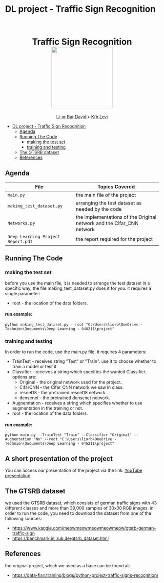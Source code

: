 # DL project - Traffic Sign Recognition

<h1 align="center">
  <br>
Traffic Sign Recognition
  <br>
  <img src="https://github.com/lior88/DL_project/blob/main/source/pic.png" height="200">
</h1>
  <p align="center">
    <a href="https://github.com/lior88">Li-or Bar David </a> •
    <a href="https://github.com/kfirlevi"> Kfir Levi </a> 
  </p>

- [DL project - Traffic Sign Recognition](#dl-project---traffic-sign-recognition)
  * [Agenda](#agenda)
  * [Running The Code](#running-the-code)
    + [making the test set](#making-the-test-set)
    + [training and testing](#training-and-testing)
  * [The GTSRB dataset](#the-gtsrb-dataset)
  * [References](#references)


## Agenda

|File       | Topics Covered |
|----------------|---------|
|`main.py`| the main file of the project |
|`making_test_dataset.py`| arranging the test dataset as needed by the code |
|`Networks.py`| the implementations of the Original network and the Cifar_CNN network |
|`Deep Learning Project Report.pdf`| the report required for the project |


## Running The Code
### making the test set
before you use the main file, it is needed to arrange the test dataset in a specific way, the file making_test_dataset.py does it for you. it requires a single parameter:
* root - the location of the data folders.
#### run example:
    python making_test_dataset.py --root "C:\Users\liorb\OneDrive - Technion\Documents\Deep Learning - 046211\project"

### training and testing
In order to run the code, use the main.py file, it requires 4 parameters:
* TrainTest - receives string "Test" or "Train". use it to choose whether to train a model or test it.
* Classifier - receives a string which specifies the wanted Classifier. options are: 
  + Original - the original network used for the project.
  + CifarCNN - the Cifar_CNN network we saw in class.
  + resnet18 - the pretrained resnet18 network.
  + densenet - the pretrained densenet network.
* Augnemtation - receives a string which specifies whether to use augmentation in the training or not.
* root - the location of the data folders.
#### run example:
    python main.py --TrainTest "Train" --Classifier "Original" --Augmentation "No" --root "C:\Users\liorb\OneDrive - Technion\Documents\Deep Learning - 046211\project"

## A short presentation of the project
You can access our presentation of the project via the link:
<a href="https://www.youtube.com/watch?v=3TJz2AGAyIw&ab_channel=%D7%9B%D7%A4%D7%99%D7%A8%D7%9C%D7%95%D7%99"> YouTube presentation </a> 

## The GTSRB dataset
we used the GTSRB dataset, which consists of german traffic signs with 43 different classes and more than 39,000 samples of 30x30 RGB images.
in order to run the code, you need to download the dataset from one of the following sources:
  * https://www.kaggle.com/meowmeowmeowmeowmeow/gtsrb-german-traffic-sign
  * https://benchmark.ini.rub.de/gtsrb_dataset.html


## References
the original project, which we used as a base can be found at:
  * https://data-flair.training/blogs/python-project-traffic-signs-recognition/

